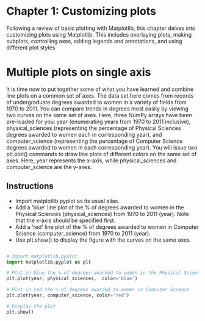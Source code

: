 
# Chapter 1: Customizing plots
Following a review of basic plotting with Matplotlib, this chapter delves into customizing plots using Matplotlib. 
This includes overlaying plots, making subplots, controlling axes, adding legends and annotations, and using different plot styles

# Multiple plots on single axis
It is time now to put together some of what you have learned and combine line plots on a common set of axes. The data set here comes from records of undergraduate degrees awarded to women in a variety of fields from 1970 to 2011. You can compare trends in degrees most easily by viewing two curves on the same set of axes.
Here, three NumPy arrays have been pre-loaded for you: year (enumerating years from 1970 to 2011 inclusive), physical_sciences (representing the percentage of Physical Sciences degrees awarded to women each in corresponding year), and computer_science (representing the percentage of Computer Science degrees awarded to women in each corresponding year). 
You will issue two plt.plot() commands to draw line plots of different colors on the same set of axes. Here, year represents the x-axis, while physical_sciences and computer_science are the y-axes.

## Instructions
* Import matplotlib.pyplot as its usual alias.
* Add a 'blue' line plot of the % of degrees awarded to women in the Physical Sciences (physical_sciences) from 1970 to 2011 (year). Note that the x-axis should be specified first.
* Add a 'red' line plot of the % of degrees awarded to women in Computer Science (computer_science) from 1970 to 2011 (year).
* Use plt.show() to display the figure with the curves on the same axes.

```python

# Import matplotlib.pyplot
import matplotlib.pyplot as plt

# Plot in blue the % of degrees awarded to women in the Physical Sciences
plt.plot(year, physical_sciences,  color='blue')

# Plot in red the % of degrees awarded to women in Computer Science
plt.plot(year, computer_science, color='red')

# Display the plot
plt.show()
```


